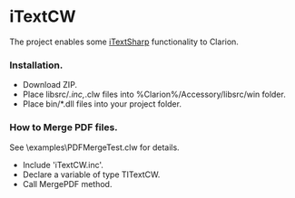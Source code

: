 # iTextCW

The project enables some [iTextSharp](https://github.com/itext/itextsharp) functionality to Clarion.

### Installation.
- Download ZIP.
- Place libsrc/*.inc,*.clw files into %Clarion%/Accessory/libsrc/win folder.
- Place bin/*.dll files into your project folder.

### How to Merge PDF files.
See \examples\PDFMergeTest.clw  for details.

- Include 'iTextCW.inc'.
- Declare a variable of type TITextCW.
- Call MergePDF method.  

